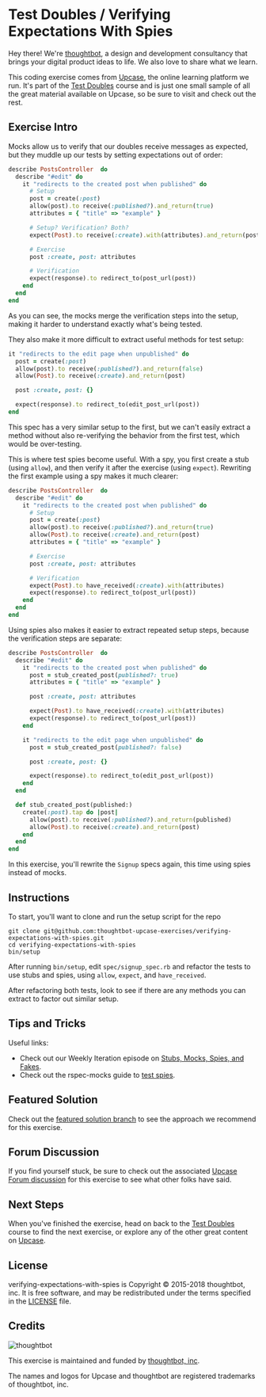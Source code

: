 # Test Doubles / Verifying Expectations With Spies

Hey there! We're [thoughtbot](https://thoughtbot.com), a design and
development consultancy that brings your digital product ideas to life.
We also love to share what we learn.

This coding exercise comes from [Upcase](https://thoughtbot.com/upcase),
the online learning platform we run. It's part of the
[Test Doubles](https://thoughtbot.com/upcase/test-doubles) course and is just one small sample of all
the great material available on Upcase, so be sure to visit and check out the rest.

## Exercise Intro

Mocks allow us to verify that our doubles receive messages as expected, but they muddle up our tests by setting expectations out of order:

``` ruby
describe PostsController  do
  describe "#edit" do
    it "redirects to the created post when published" do
      # Setup
      post = create(:post)
      allow(post).to receive(:published?).and_return(true)
      attributes = { "title" => "example" }

      # Setup? Verification? Both?
      expect(Post).to receive(:create).with(attributes).and_return(post)

      # Exercise
      post :create, post: attributes

      # Verification
      expect(response).to redirect_to(post_url(post))
    end
  end
end
```

As you can see, the mocks merge the verification steps into the setup, making it harder to understand exactly what's being tested.

They also make it more difficult to extract useful methods for test setup:

``` ruby
it "redirects to the edit page when unpublished" do
  post = create(:post)
  allow(post).to receive(:published?).and_return(false)
  allow(Post).to receive(:create).and_return(post)

  post :create, post: {}

  expect(response).to redirect_to(edit_post_url(post))
end
```

This spec has a very similar setup to the first, but we can't easily extract a method without also re-verifying the behavior from the first test, which would be over-testing.

This is where test spies become useful. With a spy, you first create a stub (using `allow`), and then verify it after the exercise (using `expect`). Rewriting the first example using a spy makes it much clearer:

``` ruby
describe PostsController  do
  describe "#edit" do
    it "redirects to the created post when published" do
      # Setup
      post = create(:post)
      allow(post).to receive(:published?).and_return(true)
      allow(Post).to receive(:create).and_return(post)
      attributes = { "title" => "example" }

      # Exercise
      post :create, post: attributes

      # Verification
      expect(Post).to have_received(:create).with(attributes)
      expect(response).to redirect_to(post_url(post))
    end
  end
end
```

Using spies also makes it easier to extract repeated setup steps, because the verification steps are separate:

``` ruby
describe PostsController  do
  describe "#edit" do
    it "redirects to the created post when published" do
      post = stub_created_post(published?: true)
      attributes = { "title" => "example" }

      post :create, post: attributes

      expect(Post).to have_received(:create).with(attributes)
      expect(response).to redirect_to(post_url(post))
    end

    it "redirects to the edit page when unpublished" do
      post = stub_created_post(published?: false)

      post :create, post: {}

      expect(response).to redirect_to(edit_post_url(post))
    end
  end

  def stub_created_post(published:)
    create(:post).tap do |post|
      allow(post).to receive(:published?).and_return(published)
      allow(Post).to receive(:create).and_return(post)
    end
  end
end
```

In this exercise, you'll rewrite the `Signup` specs again, this time using spies instead of mocks.

## Instructions

To start, you'll want to clone and run the setup script for the repo

    git clone git@github.com:thoughtbot-upcase-exercises/verifying-expectations-with-spies.git
    cd verifying-expectations-with-spies
    bin/setup

After running `bin/setup`, edit `spec/signup_spec.rb` and refactor the tests to use stubs and spies, using `allow`, `expect`, and `have_received`.

After refactoring both tests, look to see if there are any methods you can extract to factor out similar setup.

## Tips and Tricks

Useful links:

- Check out our Weekly Iteration episode on [Stubs, Mocks, Spies, and Fakes](https://upcase.com/videos/stubs-mocks-spies-and-fakes).
- Check out the rspec-mocks guide to [test spies](https://github.com/rspec/rspec-mocks#test-spies).

## Featured Solution

Check out the [featured solution branch](https://github.com/thoughtbot-upcase-exercises/verifying-expectations-with-spies/compare/featured-solution#toc) to
see the approach we recommend for this exercise.

## Forum Discussion

If you find yourself stuck, be sure to check out the associated
[Upcase Forum discussion](https://forum.upcase.com/t/test-doubles-verifying-expectations-with-spies/4612)
for this exercise to see what other folks have said.

## Next Steps

When you've finished the exercise, head on back to the
[Test Doubles](https://thoughtbot.com/upcase/test-doubles) course to find the next exercise,
or explore any of the other great content on
[Upcase](https://thoughtbot.com/upcase).

## License

verifying-expectations-with-spies is Copyright © 2015-2018 thoughtbot, inc. It is free software,
and may be redistributed under the terms specified in the
[LICENSE](/LICENSE.md) file.

## Credits

![thoughtbot](https://presskit.thoughtbot.com/assets/images/logo.svg)

This exercise is maintained and funded by
[thoughtbot, inc](http://thoughtbot.com/community).

The names and logos for Upcase and thoughtbot are registered trademarks of
thoughtbot, inc.

